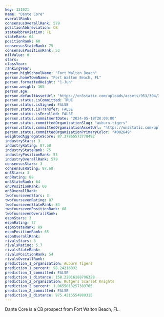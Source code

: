 ```yaml
---
key: 121021
name: "Dante Core"
overallRank: 
consensusOverallRank: 579
positionAbbreviation: CB
stateAbbreviation: FL
stateRank: 64
positionRank: 60
consensusStateRank: 75
consensusPositionRank: 53
nilValue: 0
stars: 
classYear: 
rankingYear: 
person.highSchoolName: "Fort Walton Beach"
person.homeTownName: "Fort Walton Beach, FL"
person.formattedHeight: "1-Jun"
person.weight: 165
person.age: 
person.defaultAssetUrl: "https://on3static.com/uploads/assets/953/304/304953.jpg"
person.status.isCommitted: TRUE
person.status.isSigned: FALSE
person.status.isTransfer: FALSE
person.status.isEnrolled: FALSE
person.status.commitmentDate: "2024-05-18T20:09:00"
person.status.committedOrganizationSlug: "auburn-tigers"
person.status.committedOrganizationAssetUrl: "https://on3static.com/uploads/assets/732/149/149732.svg"
person.status.committedOrganizationPrimaryColor: "#002649"
weightedAggregateScore: 87.37865573770492
industryStars: 3
industryRating: 87.68
industryStateRank: 75
industryPositionRank: 53
industryOverallRank: 579
consensusStars: 3
consensusRating: 87.68
on3Stars: 3
on3Rating: 88
on3StateRank: 64
on3PositionRank: 60
on3OverallRank: 
twofoursevenStars: 3
twofoursevenRating: 87
twofoursevenStateRank: 84
twofoursevenPositionRank: 68
twofoursevenOverallRank: 
espnStars: 3
espnRating: 77
espnStateRank: 89
espnPositionRank: 65
espnOverallRank: 
rivalsStars: 3
rivalsRating: 5.7
rivalsStateRank: 
rivalsPositionRank: 54
rivalsOverallRank: 
prediction_1_organization: Auburn Tigers
prediction_1_percent: 98.24216832
prediction_1_committed: FALSE
prediction_1_distance: 158.22016188706328
prediction_2_organization: Rutgers Scarlet Knights
prediction_2_percent: 1.0655013257389765
prediction_2_committed: FALSE
prediction_2_distance: 975.4215554880315
---
```

Dante Core is a CB prospect from Fort Walton Beach, FL.